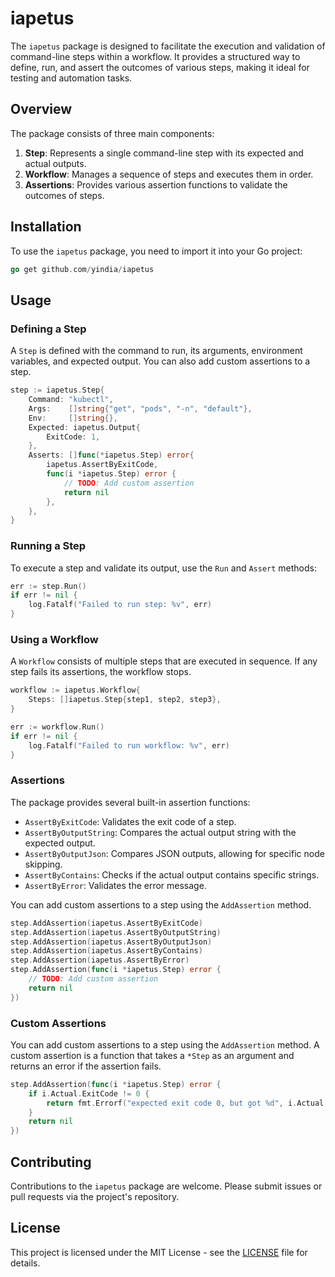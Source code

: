 # iapetus

The `iapetus` package is designed to facilitate the execution and validation of command-line steps within a workflow. It provides a structured way to define, run, and assert the outcomes of various steps, making it ideal for testing and automation tasks.

## Overview

The package consists of three main components:

1. **Step**: Represents a single command-line step with its expected and actual outputs.
2. **Workflow**: Manages a sequence of steps and executes them in order.
3. **Assertions**: Provides various assertion functions to validate the outcomes of steps.

## Installation

To use the `iapetus` package, you need to import it into your Go project:

```go
go get github.com/yindia/iapetus
```

## Usage

### Defining a Step

A `Step` is defined with the command to run, its arguments, environment variables, and expected output. You can also add custom assertions to a step.

```go
step := iapetus.Step{
    Command: "kubectl",
    Args:    []string{"get", "pods", "-n", "default"},
    Env:     []string{},
    Expected: iapetus.Output{
        ExitCode: 1,
    },
    Asserts: []func(*iapetus.Step) error{
        iapetus.AssertByExitCode,
        func(i *iapetus.Step) error {
            // TODO: Add custom assertion
            return nil
        },
    },
}
```

### Running a Step

To execute a step and validate its output, use the `Run` and `Assert` methods:

```go
err := step.Run()
if err != nil {
    log.Fatalf("Failed to run step: %v", err)
}
```


### Using a Workflow

A `Workflow` consists of multiple steps that are executed in sequence. If any step fails its assertions, the workflow stops.

```go
workflow := iapetus.Workflow{
    Steps: []iapetus.Step{step1, step2, step3},
}

err := workflow.Run()
if err != nil {
    log.Fatalf("Failed to run workflow: %v", err)
}
```
### Assertions

The package provides several built-in assertion functions:

- `AssertByExitCode`: Validates the exit code of a step.
- `AssertByOutputString`: Compares the actual output string with the expected output.
- `AssertByOutputJson`: Compares JSON outputs, allowing for specific node skipping.
- `AssertByContains`: Checks if the actual output contains specific strings.
- `AssertByError`: Validates the error message.

You can add custom assertions to a step using the `AddAssertion` method.

```go
step.AddAssertion(iapetus.AssertByExitCode)
step.AddAssertion(iapetus.AssertByOutputString)
step.AddAssertion(iapetus.AssertByOutputJson)
step.AddAssertion(iapetus.AssertByContains)
step.AddAssertion(iapetus.AssertByError)
step.AddAssertion(func(i *iapetus.Step) error {
    // TODO: Add custom assertion
    return nil
})
```

### Custom Assertions

You can add custom assertions to a step using the `AddAssertion` method. A custom assertion is a function that takes a `*Step` as an argument and returns an error if the assertion fails.

```go
step.AddAssertion(func(i *iapetus.Step) error {
    if i.Actual.ExitCode != 0 {
        return fmt.Errorf("expected exit code 0, but got %d", i.Actual.ExitCode)
    }
    return nil
})
```

## Contributing

Contributions to the `iapetus` package are welcome. Please submit issues or pull requests via the project's repository.

## License

This project is licensed under the MIT License - see the [LICENSE](LICENSE) file for details.
